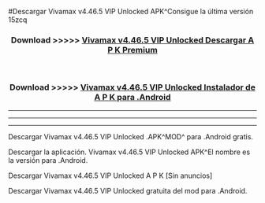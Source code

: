 #Descargar Vivamax v4.46.5 VIP Unlocked    APK^Consigue la última versión 15zcq



<div align="center">
<h3>Download >>>>> <a href="https://es-sites.web.app/?es= Vivamax v4.46.5 VIP Unlocked   ">Vivamax v4.46.5 VIP Unlocked    Descargar A P K Premium</a></h3><br>

<h3>Download >>>>> <a href="https://es-sites.web.app/?es= Vivamax v4.46.5 VIP Unlocked   ">Vivamax v4.46.5 VIP Unlocked    Instalador de A P K para .Android</a></h3>
</div>


----------------------------------------------------------

----------------------------------------------------------

----------------------------------------------------------

Descargar Vivamax v4.46.5 VIP Unlocked    .APK^MOD^ para .Android gratis.

Descargar la aplicación. Vivamax v4.46.5 VIP Unlocked    APK^El nombre es la versión para .Android.

Descargar Vivamax v4.46.5 VIP Unlocked    A P K [Sin anuncios]

Descargar Vivamax v4.46.5 VIP Unlocked    gratuita del mod para .Android.